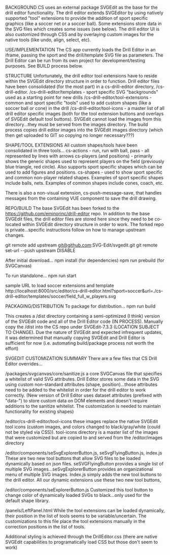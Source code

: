 BACKGROUND
CS uses an external package SVGEdit as the base for the drill editor functionality. The drill editor extends SVGEditor by
using natively supported "tool" extensions to provide the addition of sport specific graphics (like a soccer net or a soccer ball).
Some extensions store data in the SVG files which creates some issues (see below). The drill editor UI is also customized through
CSS and by overlaying custom images for the native tools (like undo, align, select, etc).


USE/IMPLEMENTATION
The CS app currently loads the Drill Editor in an iframe, passing the sport and the drill/template SVG file as parameters.
The Drill Editor can be run from its own project for development/testing purposes. See BUILD process below.

STRUCTURE
Unfortunately, the drill editor tool extensions have to reside within the SVGEdit directory structure in order to function.
Drill editor files have been consolidated (for the most part) in a cs-drill-editor directory, /cs-drill-editor.
/cs-drill-editor/templates - sport specific SVG "backgrounds" used as a starting point for new drills
/cs-drill-editor/tool-extensions - common and sport specific "tools" used to add custom shapes (like a soccer ball or cone) in the drill
/cs-drill-editor/tool-icons - a master list of all drill editor specific images (both for the tool extension buttons and
    overlays of SVGEdit default tool buttons). SVGEdit cannot load the images from this directory...they must be served from the
    images directory. The build process copies drill editor images into the SVGEdit images directory
    (which then get uploaded to GIT so copying no longer necessary???)

SHAPE/TOOL EXTENSIONS
All custom shapes/tools have been consolidated in three tools...
    cs-actions - run, run with ball, pass - all represented by lines with arrows
    cs-players (and positions) - primarily shows the generic shapes used to represent players on the field (previously blue triangle,
        red circle). Also supports sport specific shapes which can be used to add figures and positions.
    cs-shapes - used to show sport specific and common non-player related shapes. Examples of sport specific shapes include balls, nets.
        Examples of common shapes include cones, coach, etc.

There is also a non-visual extension, cs-push-message-save, that handles messages from the containing VUE component to save the drill
drawing.

REPO/BUILD
The base SVGEdit has been forked to the https://github.com/eminorinc/drill-editor repo. In addition to the base SVGEdit files, the drill
editor files are stored here since they need to be co-located within SVGEdit directory structure in order to work. The forked repo is
private...specific instructions follow on how to manage upstream changes.

git remote add upstream git@github.com:SVG-Edit/svgedit.git
git remote set-url --push upstream DISABLE

After initial download...
npm install (for dependencies)
npm run prebuild (for SVGCanvas)

To run standalone...
npm run start

sample URL to load soccer extensions and template
http://localhost:8000/src/editor/cs-drill-editor.html?sport=soccer&url=./cs-drill-editor/templates/soccer/field_full_w_players.svg


PACKAGING/DISTRIBUTION
To package for distribution...
npm run build

This creates a /dist directory containing a semi-optimized (I think) version of the SVGEdit code and all of the Drill Editor code (IN PROCESS).
Manually copy the /dist into the CS repo under SVGEdit-7.3.3 (LOCATION SUBJECT TO CHANGE). Due the nature of SVGEdit and expected infrequent updates,
it was determined that manually copying SVGEdit and Drill Editor is sufficient for now (i.e. automating build/package process not worth the effort)


SVGEDIT CUSTOMIZATION SUMMARY
There are a few files that CS Drill Editor overrides...

/packages/svgcanvas/core/sanitize.js
a core SVGCanvas file that specifies a whitelist of valid SVG attributes. Drill Editor stores some data in the SVG using
custom non-standard attributes (shape, position)...those attributes need to be added to the whitelist in order for the drill
editor to work correctly. (New version of Drill Editor uses dataset attributes (prefixed with "data-") to store custom data on DOM elements
and doesn't require additions to the sanitize whitelist. The customization is needed to maintain functionality for existing shapes)

/editor/cs-drill-editor/tool-icons
these images replace the native SVGEdit tool icons (custom images, and colors changed to black/gray/white (could not be styled via CSS)).
tool-icons directory is a master list of the images that were customized but are copied to and served from the /editor/images directory

/editor/components/seSvgExplorerButton.js, seSvgFlyingButton.js, index.js
These are two new tool buttons that allow SVG files to be loaded dynamically based on json files. seSVGFlyingButton provides
a single list of multiple SVG images...seSvgExplorerButton provides an organizational menu of multiple SVG images. Index.js simply adds
the new tool buttons to the drill editor. All our dynamic extensions use these two new tool buttons,

/editor/components/seExplorerButton.js
Customized this tool button to change color of dynamically loaded SVGs to black...only used for the default shape library.

/panels/LeftPanel.html
While the tool extensions can be loaded dynamically, their position in the list of tools seems to be variable/uncertain. The
customizations to this file place the tool extensions manually in the correction positions in the list of tools.

Additional styling is achieved through the DrillEditor.css (there are native SVGEdit capabilities to programatically load CSS but those don't seem to work)

